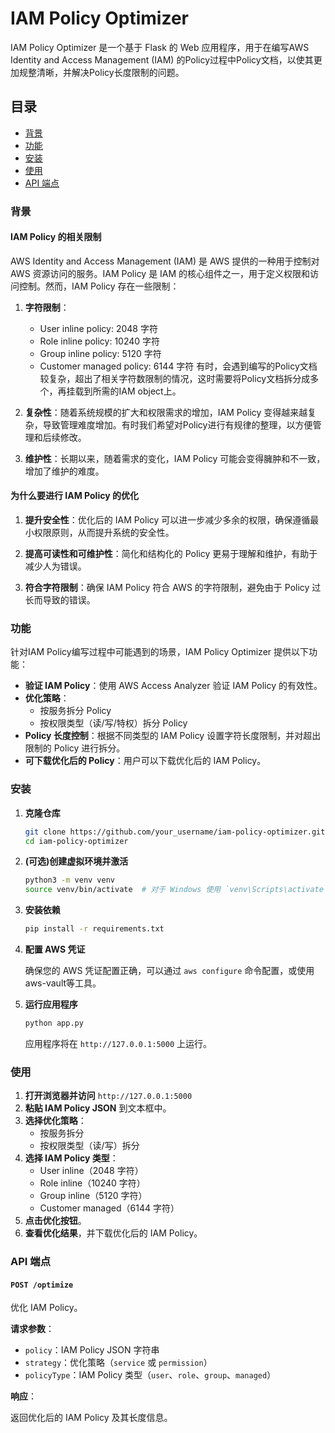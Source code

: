# IAM Policy Optimizer

IAM Policy Optimizer 是一个基于 Flask 的 Web 应用程序，用于在编写AWS Identity and Access Management (IAM) 的Policy过程中Policy文档，以使其更加规整清晰，并解决Policy长度限制的问题。

## 目录

- [背景](#背景)
- [功能](#功能)
- [安装](#安装)
- [使用](#使用)
- [API 端点](#api-端点)

### 背景

#### IAM Policy 的相关限制

AWS Identity and Access Management (IAM) 是 AWS 提供的一种用于控制对 AWS 资源访问的服务。IAM Policy 是 IAM 的核心组件之一，用于定义权限和访问控制。然而，IAM Policy 存在一些限制：

1. **字符限制**：
   - User inline policy: 2048 字符
   - Role inline policy: 10240 字符
   - Group inline policy: 5120 字符
   - Customer managed policy: 6144 字符
   有时，会遇到编写的Policy文档较复杂，超出了相关字符数限制的情况，这时需要将Policy文档拆分成多个，再挂载到所需的IAM object上。

2. **复杂性**：随着系统规模的扩大和权限需求的增加，IAM Policy 变得越来越复杂，导致管理难度增加。有时我们希望对Policy进行有规律的整理，以方便管理和后续修改。

3. **维护性**：长期以来，随着需求的变化，IAM Policy 可能会变得臃肿和不一致，增加了维护的难度。

#### 为什么要进行 IAM Policy 的优化

1. **提升安全性**：优化后的 IAM Policy 可以进一步减少多余的权限，确保遵循最小权限原则，从而提升系统的安全性。

2. **提高可读性和可维护性**：简化和结构化的 Policy 更易于理解和维护，有助于减少人为错误。

3. **符合字符限制**：确保 IAM Policy 符合 AWS 的字符限制，避免由于 Policy 过长而导致的错误。

### 功能

针对IAM Policy编写过程中可能遇到的场景，IAM Policy Optimizer 提供以下功能：

- **验证 IAM Policy**：使用 AWS Access Analyzer 验证 IAM Policy 的有效性。
- **优化策略**：
  - 按服务拆分 Policy
  - 按权限类型（读/写/特权）拆分 Policy
- **Policy 长度控制**：根据不同类型的 IAM Policy 设置字符长度限制，并对超出限制的 Policy 进行拆分。
- **可下载优化后的 Policy**：用户可以下载优化后的 IAM Policy。

### 安装

1. **克隆仓库**

   ```bash
   git clone https://github.com/your_username/iam-policy-optimizer.git
   cd iam-policy-optimizer
   ```

2. **(可选)创建虚拟环境并激活**

   ```bash
   python3 -m venv venv
   source venv/bin/activate  # 对于 Windows 使用 `venv\Scripts\activate`
   ```

3. **安装依赖**

   ```bash
   pip install -r requirements.txt
   ```

4. **配置 AWS 凭证**

   确保您的 AWS 凭证配置正确，可以通过 `aws configure` 命令配置，或使用aws-vault等工具。

5. **运行应用程序**

   ```bash
   python app.py
   ```

   应用程序将在 `http://127.0.0.1:5000` 上运行。

### 使用

1. **打开浏览器并访问** `http://127.0.0.1:5000`
2. **粘贴 IAM Policy JSON** 到文本框中。
3. **选择优化策略**：
   - 按服务拆分
   - 按权限类型（读/写）拆分
4. **选择 IAM Policy 类型**：
   - User inline（2048 字符）
   - Role inline（10240 字符）
   - Group inline（5120 字符）
   - Customer managed（6144 字符）
5. **点击优化按钮**。
6. **查看优化结果**，并下载优化后的 IAM Policy。

### API 端点

#### `POST /optimize`

优化 IAM Policy。

**请求参数**：

- `policy`：IAM Policy JSON 字符串
- `strategy`：优化策略（`service` 或 `permission`）
- `policyType`：IAM Policy 类型（`user`、`role`、`group`、`managed`）

**响应**：

返回优化后的 IAM Policy 及其长度信息。